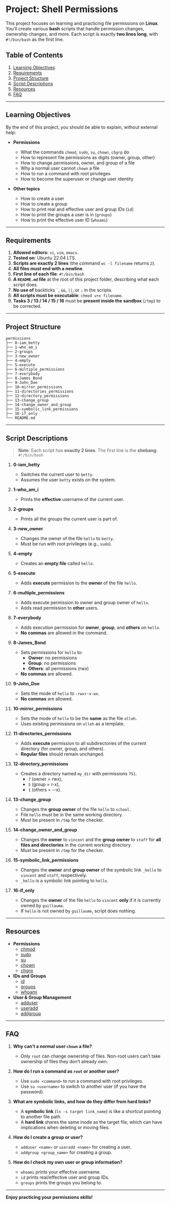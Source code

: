 # Project: Shell Permissions

This project focuses on learning and practicing file permissions on **Linux**. You’ll create various **bash** scripts that handle permission changes, ownership changes, and more. Each script is exactly **two lines long**, with `#!/bin/bash` as the first line.

## Table of Contents
1. [Learning Objectives](#learning-objectives)  
2. [Requirements](#requirements)  
3. [Project Structure](#project-structure)  
4. [Script Descriptions](#script-descriptions)  
5. [Resources](#resources)  
6. [FAQ](#faq)

---

## Learning Objectives

By the end of this project, you should be able to explain, without external help:

- **Permissions**  
  - What the commands `chmod`, `sudo`, `su`, `chown`, `chgrp` do  
  - How to represent file permissions as digits (owner, group, other)  
  - How to change permissions, owner, and group of a file  
  - Why a normal user cannot `chown` a file  
  - How to run a command with root privileges  
  - How to become the superuser or change user identity  

- **Other topics**  
  - How to create a user  
  - How to create a group  
  - How to print real and effective user and group IDs (`id`)  
  - How to print the groups a user is in (`groups`)  
  - How to print the effective user ID (`whoami`)

---

## Requirements

1. **Allowed editors:** `vi`, `vim`, `emacs`.
2. **Tested on**: Ubuntu 22.04 LTS.
3. **Scripts are exactly 2 lines** (the command `wc -l filename` returns `2`).
4. **All files must end with a newline**.
5. **First line of each file**: `#!/bin/bash`
6. **A `README.md` file** at the root of this project folder, describing what each script does.
7. **No use of** backticks `` ` ``, `&&`, `||`, or `;` in the scripts.
8. **All scripts must be executable**: `chmod u+x filename`.
9. **Tasks 3 / 13 / 14 / 15 / 16** must be **present inside the sandbox** (`/tmp`) to be corrected.

---

## Project Structure

```
permissions
├── 0-iam_betty
├── 1-who_am_i
├── 2-groups
├── 3-new_owner
├── 4-empty
├── 5-execute
├── 6-multiple_permissions
├── 7-everybody
├── 8-James_Bond
├── 9-John_Doe
├── 10-mirror_permissions
├── 11-directories_permissions
├── 12-directory_permissions
├── 13-change_group
├── 14-change_owner_and_group
├── 15-symbolic_link_permissions
├── 16-if_only
└── README.md
```

---

## Script Descriptions

> **Note**: Each script has **exactly 2 lines**. The first line is the **shebang**:  
> `#!/bin/bash`

1. **0-iam_betty**  
   - Switches the current user to `betty`.  
   - Assumes the user `betty` exists on the system.

2. **1-who_am_i**  
   - Prints the **effective** username of the current user.  

3. **2-groups**  
   - Prints all the groups the current user is part of.  

4. **3-new_owner**  
   - Changes the owner of the file `hello` to `betty`.  
   - Must be run with root privileges (e.g., `sudo`).  

5. **4-empty**  
   - Creates an **empty file** called `hello`.  

6. **5-execute**  
   - Adds **execute** permission to the **owner** of the file `hello`.  

7. **6-multiple_permissions**  
   - Adds execute permission to owner and group owner of `hello`.  
   - Adds read permission to **other** users.  

8. **7-everybody**  
   - Adds execution permission for **owner**, **group**, and **others** on `hello`.  
   - **No commas** are allowed in the command.  

9. **8-James_Bond**  
   - Sets permissions for `hello` to:  
     - **Owner**: no permissions  
     - **Group**: no permissions  
     - **Others**: all permissions (rwx)  
   - **No commas** are allowed.  

10. **9-John_Doe**  
    - Sets the mode of `hello` to `-rwxr-x-wx`.  
    - **No commas** are allowed.  

11. **10-mirror_permissions**  
    - Sets the mode of `hello` to be the **same** as the file `olleh`.  
    - Uses existing permissions on `olleh` as a template.  

12. **11-directories_permissions**  
    - Adds **execute** permission to all subdirectories of the current directory (for owner, group, and others).  
    - **Regular files** should remain unchanged.  

13. **12-directory_permissions**  
    - Creates a directory named `my_dir` with permissions `751`.  
      - `7` (owner = rwx),  
      - `5` (group = r-x),  
      - `1` (others = --x).  

14. **13-change_group**  
    - Changes the **group owner** of the file `hello` to `school`.  
    - File `hello` must be in the same working directory.  
    - Must be present in `/tmp` for the checker.  

15. **14-change_owner_and_group**  
    - Changes the **owner** to `vincent` and the **group owner** to `staff` for **all files and directories** in the current working directory.  
    - Must be present in `/tmp` for the checker.  

16. **15-symbolic_link_permissions**  
    - Changes the **owner** and **group owner** of the symbolic link `_hello` to `vincent` and `staff`, respectively.  
    - `_hello` is a symbolic link pointing to `hello`.  

17. **16-if_only**  
    - Changes the **owner** of the file `hello` to `vincent` **only** if it is currently owned by `guillaume`.  
    - If `hello` is not owned by `guillaume`, script does nothing.  

---

## Resources

- **Permissions**  
  - [chmod](https://man7.org/linux/man-pages/man1/chmod.1.html)  
  - [sudo](https://man7.org/linux/man-pages/man8/sudo.8.html)  
  - [su](https://man7.org/linux/man-pages/man1/su.1.html)  
  - [chown](https://man7.org/linux/man-pages/man1/chown.1.html)  
  - [chgrp](https://man7.org/linux/man-pages/man1/chgrp.1.html)  
- **IDs and Groups**  
  - [id](https://man7.org/linux/man-pages/man1/id.1.html)  
  - [groups](https://man7.org/linux/man-pages/man1/groups.1.html)  
  - [whoami](https://man7.org/linux/man-pages/man1/whoami.1.html)  
- **User & Group Management**  
  - [adduser](https://man7.org/linux/man-pages/man8/adduser.8.html)  
  - [useradd](https://man7.org/linux/man-pages/man8/useradd.8.html)  
  - [addgroup](https://man7.org/linux/man-pages/man8/addgroup.8.html)  

---

## FAQ

1. **Why can’t a normal user `chown` a file?**  
   - Only `root` can change ownership of files. Non-root users can’t take ownership of files they don’t already own.

2. **How do I run a command as `root` or another user?**  
   - Use `sudo <command>` to run a command with root privileges.  
   - Use `su <username>` to switch to another user (if you have the password).

3. **What are symbolic links, and how do they differ from hard links?**  
   - A **symbolic link** (`ln -s target link_name`) is like a shortcut pointing to another file path.  
   - A **hard link** shares the same inode as the target file, which can have implications when deleting or moving files.

4. **How do I create a group or user?**  
   - `adduser <name>` or `useradd <name>` for creating a user.  
   - `addgroup <group_name>` for creating a group.

5. **How do I check my own user or group information?**  
   - `whoami` prints your effective username.  
   - `id` prints real/effective user and group IDs.  
   - `groups` prints the groups you belong to.

---

**Enjoy practicing your permissions skills!**